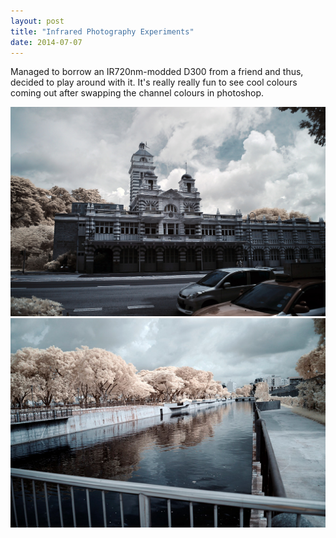 ```yaml
---
layout: post
title: "Infrared Photography Experiments"
date: 2014-07-07
---
```


Managed to borrow an IR720nm-modded D300 from a friend and thus, decided to play around with it. It's really really fun to see cool colours coming out after swapping the channel colours in photoshop. 

<img src="/images/singapore/06.jpg">

<img src="/images/post_rel/01.jpg">